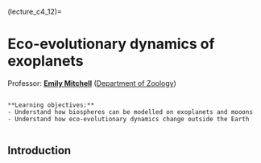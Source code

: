 (lecture_c4_12)=
# Eco-evolutionary dynamics of exoplanets

Professor: **[Emily Mitchell](mailto:ek338@cam.ac.uk)** ([Department of Zoology](https://www.zoo.cam.ac.uk/))

```{highlights}

**Learning objectives:**
- Understand how biospheres can be modelled on exoplanets and mooons
- Understand how eco-evolutionary dynamics change outside the Earth


```

## Introduction